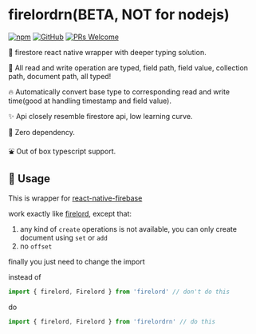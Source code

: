 <!-- markdownlint-disable MD010 -->

# firelordrn(BETA, NOT for nodejs)

[![npm](https://img.shields.io/npm/v/firelordrn)](https://www.npmjs.com/package/firelordrn) [![GitHub](https://img.shields.io/github/license/tylim88/firelordrn)](https://github.com/tylim88/firelordrn/blob/master/LICENSE) [![PRs Welcome](https://img.shields.io/badge/PRs-welcome-brightgreen.svg?style=flat-square)](https://github.com/tylim88/firelordrn/pulls)

🐤 firestore react native wrapper with deeper typing solution.

🚀 All read and write operation are typed, field path, field value, collection path, document path, all typed!

🔥 Automatically convert base type to corresponding read and write time(good at handling timestamp and field value).

✨ Api closely resemble firestore api, low learning curve.

🐉 Zero dependency.

⛲️ Out of box typescript support.

## 🦙 Usage

This is wrapper for [react-native-firebase](https://www.npmjs.com/package/react-native-firebase)

work exactly like [firelord](https://github.com/tylim88/Firelord), except that:

1. any kind of `create` operations is not available, you can only create document using `set` or `add`
2. no `offset`

finally you just need to change the import

instead of

```ts
import { firelord, Firelord } from 'firelord' // don't do this
```

do

```ts
import { firelord, Firelord } from 'firelordrn' // do this
```

